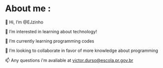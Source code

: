 # About me :

👋 Hi, I’m @EJzinho

👀 I’m interested in learning about technology!

🌱 I’m currently learning programming codes

💞️ I’m looking to collaborate in favor of more knowledge about programming

📫 Any questions i'm avaliable at victor.durso@escola.pr.gov.br

<!---
EJzinho/EJzinho is a ✨ special ✨ repository because its `README.md` (this file) appears on your GitHub profile.
You can click the Preview link to take a look at your changes.
--->
